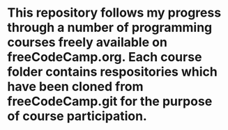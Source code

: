 # This repository follows my progress through a number of programming courses freely available on freeCodeCamp.org. Each course folder contains respositories which have been cloned from freeCodeCamp.git for the purpose of course participation.

